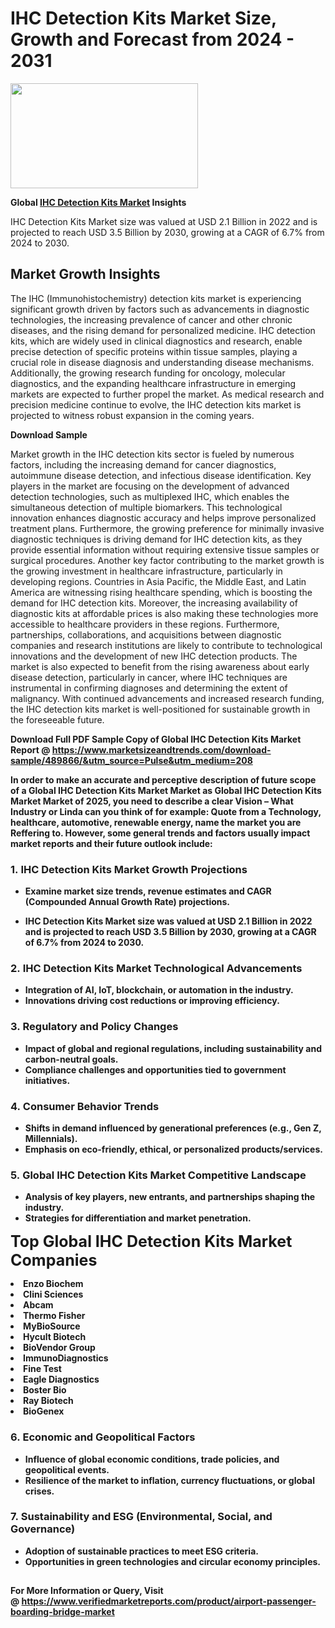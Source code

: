 <H1>IHC Detection Kits Market Size, Growth and Forecast from 2024 - 2031</H1><img class="aligncenter size-medium wp-image-584254" src="https://thirdeyenews.in/wp-content/uploads/2024/09/Global-Market-Research-300x168.jpeg" alt="" width="300" height="168" /><p><strong>Global&nbsp;<a href="https://www.marketsizeandtrends.com/download-sample/489866/&amp;utm_source=Pulse&amp;utm_medium=208">IHC Detection Kits Market</a> Insights</strong></p><p>IHC Detection Kits Market size was valued at USD 2.1 Billion in 2022 and is projected to reach USD 3.5 Billion by 2030, growing at a CAGR of 6.7% from 2024 to 2030.</p><p><h2>Market Growth Insights</h2> <p>The IHC (Immunohistochemistry) detection kits market is experiencing significant growth driven by factors such as advancements in diagnostic technologies, the increasing prevalence of cancer and other chronic diseases, and the rising demand for personalized medicine. IHC detection kits, which are widely used in clinical diagnostics and research, enable precise detection of specific proteins within tissue samples, playing a crucial role in disease diagnosis and understanding disease mechanisms. Additionally, the growing research funding for oncology, molecular diagnostics, and the expanding healthcare infrastructure in emerging markets are expected to further propel the market. As medical research and precision medicine continue to evolve, the IHC detection kits market is projected to witness robust expansion in the coming years.</p> <p><strong>Download Sample</strong></p> <p>Market growth in the IHC detection kits sector is fueled by numerous factors, including the increasing demand for cancer diagnostics, autoimmune disease detection, and infectious disease identification. Key players in the market are focusing on the development of advanced detection technologies, such as multiplexed IHC, which enables the simultaneous detection of multiple biomarkers. This technological innovation enhances diagnostic accuracy and helps improve personalized treatment plans. Furthermore, the growing preference for minimally invasive diagnostic techniques is driving demand for IHC detection kits, as they provide essential information without requiring extensive tissue samples or surgical procedures. Another key factor contributing to the market growth is the growing investment in healthcare infrastructure, particularly in developing regions. Countries in Asia Pacific, the Middle East, and Latin America are witnessing rising healthcare spending, which is boosting the demand for IHC detection kits. Moreover, the increasing availability of diagnostic kits at affordable prices is also making these technologies more accessible to healthcare providers in these regions. Furthermore, partnerships, collaborations, and acquisitions between diagnostic companies and research institutions are likely to contribute to technological innovations and the development of new IHC detection products. The market is also expected to benefit from the rising awareness about early disease detection, particularly in cancer, where IHC techniques are instrumental in confirming diagnoses and determining the extent of malignancy. With continued advancements and increased research funding, the IHC detection kits market is well-positioned for sustainable growth in the foreseeable future.</p> <p><strong></p><p><span class=""><strong>Download Full PDF Sample Copy of Global IHC Detection Kits Market Report</strong> @ <a href="https://www.marketsizeandtrends.com/download-sample/489866/&amp;utm_source=Pulse&amp;utm_medium=208" target="_blank">https://www.marketsizeandtrends.com/download-sample/489866/&amp;utm_source=Pulse&amp;utm_medium=208</a></span></p><p>In order to make an accurate and perceptive description of future scope of a Global&nbsp;IHC Detection Kits Market Market as Global&nbsp;IHC Detection Kits Market Market of 2025, you need to describe a clear Vision &ndash; What Industry or Linda can you think of for example: Quote from a Technology, healthcare, automotive, renewable energy, name the market you are Reffering to. However, some general trends and factors usually impact market reports and their future outlook include:</p><h3>1.&nbsp;<strong>IHC Detection Kits Market Growth Projections</strong></h3><ul><li>Examine market size trends, revenue estimates and CAGR (Compounded Annual Growth Rate) projections.</li><li><p>IHC Detection Kits Market size was valued at USD 2.1 Billion in 2022 and is projected to reach USD 3.5 Billion by 2030, growing at a CAGR of 6.7% from 2024 to 2030.</p></li></ul><h3>2.&nbsp;<strong>IHC Detection Kits Market Technological Advancements</strong></h3><ul><li>Integration of AI, IoT, blockchain, or automation in the industry.</li><li>Innovations driving cost reductions or improving efficiency.</li></ul><h3>3.&nbsp;<strong>Regulatory and Policy Changes</strong></h3><ul><li>Impact of global and regional regulations, including sustainability and carbon-neutral goals.</li><li>Compliance challenges and opportunities tied to government initiatives.</li></ul><h3>4.&nbsp;<strong>Consumer Behavior Trends</strong></h3><ul><li>Shifts in demand influenced by generational preferences (e.g., Gen Z, Millennials).</li><li>Emphasis on eco-friendly, ethical, or personalized products/services.</li></ul><h3>5.&nbsp;<strong>Global IHC Detection Kits Market Competitive Landscape</strong></h3><ul><li>Analysis of key players, new entrants, and partnerships shaping the industry.</li><li>Strategies for differentiation and market penetration.</li></ul><p data-pm-slice="1 1 []"><span style="color: inherit; font-family: inherit; font-size: 25px;">Top Global IHC Detection Kits Market Companies</span></p><div class="" data-test-id=""><p><li>Enzo Biochem</li><li> Clini Sciences</li><li> Abcam</li><li> Thermo Fisher</li><li> MyBioSource</li><li> Hycult Biotech</li><li> BioVendor Group</li><li> ImmunoDiagnostics</li><li> Fine Test</li><li> Eagle Diagnostics</li><li> Boster Bio</li><li> Ray Biotech</li><li> BioGenex</li></p></div><h3>6.&nbsp;<strong>Economic and Geopolitical Factors</strong></h3><ul><li>Influence of global economic conditions, trade policies, and geopolitical events.</li><li>Resilience of the market to inflation, currency fluctuations, or global crises.</li></ul><h3>7.&nbsp;<strong>Sustainability and ESG (Environmental, Social, and Governance)</strong></h3><ul><li>Adoption of sustainable practices to meet ESG criteria.</li><li>Opportunities in green technologies and circular economy principles.</li></ul><h2><strong style="font-size: 14px;">For More Information or Query, Visit @&nbsp;</strong><a style="background-color: #ffffff; font-size: 14px;" href="https://www.marketsizeandtrends.com/report/ihc-detection-kits-market/" target="_blank">https://www.verifiedmarketreports.com/product/airport-passenger-boarding-bridge-market</a></h2>
